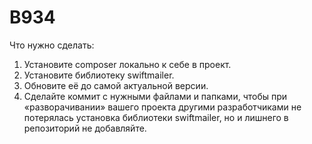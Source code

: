# B934
Что нужно сделать:

1. Установите composer локально к себе в проект.
2. Установите библиотеку swiftmailer.
3. Обновите её до самой актуальной версии.
4. Сделайте коммит с нужными файлами и папками, чтобы при «разворачивании» вашего проекта другими разработчиками не потерялась установка библиотеки swiftmailer, но и лишнего в репозиторий не добавляйте.

